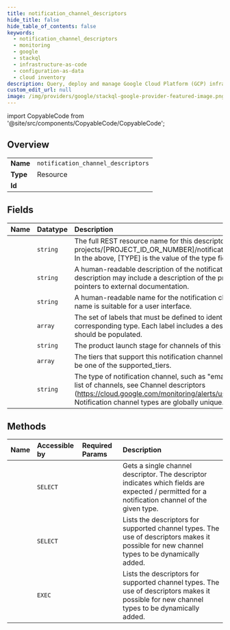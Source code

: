 ```yaml
---
title: notification_channel_descriptors
hide_title: false
hide_table_of_contents: false
keywords:
  - notification_channel_descriptors
  - monitoring
  - google    
  - stackql
  - infrastructure-as-code
  - configuration-as-data
  - cloud inventory
description: Query, deploy and manage Google Cloud Platform (GCP) infrastructure and resources using SQL
custom_edit_url: null
image: /img/providers/google/stackql-google-provider-featured-image.png
---
```


import CopyableCode from '@site/src/components/CopyableCode/CopyableCode';




## Overview
<table><tbody>
<tr><td><b>Name</b></td><td><code>notification_channel_descriptors</code></td></tr>
<tr><td><b>Type</b></td><td>Resource</td></tr>
<tr><td><b>Id</b></td><td><CopyableCode code="monitoring.notification_channel_descriptors" /></td></tr>
</tbody></table>

## Fields
| Name | Datatype | Description |
|:-----|:---------|:------------|
| <CopyableCode code="name" /> | `string` | The full REST resource name for this descriptor. The format is: projects/[PROJECT_ID_OR_NUMBER]/notificationChannelDescriptors/[TYPE] In the above, [TYPE] is the value of the type field. |
| <CopyableCode code="description" /> | `string` | A human-readable description of the notification channel type. The description may include a description of the properties of the channel and pointers to external documentation. |
| <CopyableCode code="displayName" /> | `string` | A human-readable name for the notification channel type. This form of the name is suitable for a user interface. |
| <CopyableCode code="labels" /> | `array` | The set of labels that must be defined to identify a particular channel of the corresponding type. Each label includes a description for how that field should be populated. |
| <CopyableCode code="launchStage" /> | `string` | The product launch stage for channels of this type. |
| <CopyableCode code="supportedTiers" /> | `array` | The tiers that support this notification channel; the project service tier must be one of the supported_tiers. |
| <CopyableCode code="type" /> | `string` | The type of notification channel, such as "email" and "sms". To view the full list of channels, see Channel descriptors (https://cloud.google.com/monitoring/alerts/using-channels-api#ncd). Notification channel types are globally unique. |
## Methods
| Name | Accessible by | Required Params | Description |
|:-----|:--------------|:----------------|:------------|
| <CopyableCode code="projects_notification_channel_descriptors_get" /> | `SELECT` | <CopyableCode code="notificationChannelDescriptorsId, projectsId" /> | Gets a single channel descriptor. The descriptor indicates which fields are expected / permitted for a notification channel of the given type. |
| <CopyableCode code="projects_notification_channel_descriptors_list" /> | `SELECT` | <CopyableCode code="projectsId" /> | Lists the descriptors for supported channel types. The use of descriptors makes it possible for new channel types to be dynamically added. |
| <CopyableCode code="_projects_notification_channel_descriptors_list" /> | `EXEC` | <CopyableCode code="projectsId" /> | Lists the descriptors for supported channel types. The use of descriptors makes it possible for new channel types to be dynamically added. |
